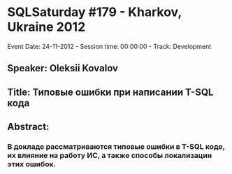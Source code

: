 # SQLSaturday #179 - Kharkov, Ukraine 2012
Event Date: 24-11-2012 - Session time: 00:00:00 - Track: Development
## Speaker: Oleksii Kovalov
## Title: Типовые ошибки при написании T-SQL кода
## Abstract:
### В докладе рассматриваются типовые ошибки в T-SQL коде, их влияние на работу ИС,  а также способы локализации этих ошибок. 
